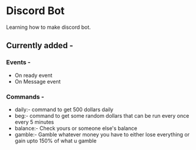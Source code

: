 # Discord Bot

Learning how to make discord bot.

## Currently added -

### Events - 

- On ready event
- On Message event

### Commands - 

- daily:- command to get 500 dollars daily
- beg:- command to get some random dollars that can be run every once every 5 minutes
- balance:- Check yours or someone else's balance
- gamble:- Gamble whatever money you have to either lose everything or gain upto 150% of what u gamble